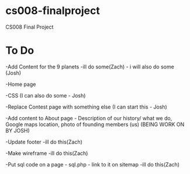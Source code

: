 # cs008-finalproject
CS008 Final Project

# To Do
-Add Content for the 9 planets
-ill do some(Zach) - i will also do some (Josh)

-Home page 

-CSS (I can also do some - Josh)

-Replace Contest page with something else (I can start this - Josh)

-Add content to About page - Description of our history/ what we do,   Google maps location, photo of founding members (us)
  (BEING WORK ON BY JOSH)
  
-Update footer
-ill do this(Zach)

-Make wireframe
-ill do this(Zach)

-Put sql code on a page - sql.php - link to it on sitemap
-ill do this(Zach)
